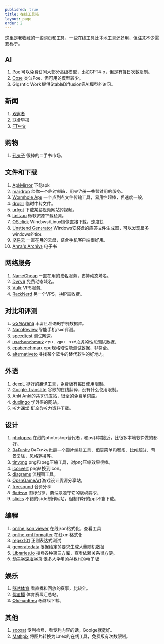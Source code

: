 ```yaml
---
published: true
title: 在线工具箱
layout: page
order: 2
---
```


这里是我收藏的一些网页和工具，一些在线工具比本地工具还好用，但注意不少需要梯子。

## AI
1. [Poe](https://poe.com/) 可以免费访问大部分高级模型，比如GPT4-o，但是有每日次数限制。
2. [Coze](https://www.coze.com/) 类似Poe，但可用的模型较少。
3. [Gigantic Work](https://gigantic.work/) 提供StableDiffusion等AI模型的访问。
   
## 新闻
1. [观察者](https://www.guancha.cn/)
1. [联合早报](https://www.zaobao.com.sg/cn) 
1. [FT中文](https://www.ftchinese.com/) 

## 购物
1. [孔夫子](https://www.kongfz.com/) 很棒的二手书市场。
   
## 文件和下载
1. [ApkMirror](https://www.apkmirror.com/) 下载apk
1. [maildrop](https://maildrop.cc/) 给你一个临时邮箱，用来注册一些暂时用的服务。
2. [Wormhole App](https://wormhole.app/) 一个点到点文件传输工具，易用性超棒，但速度一般。
3. [droplr](https://d.pr/) 临时中转文件。
4. [urlgot](https://v.urlgot.cn/) 下载某些视频网站的视频。
5. [itellyou](https://msdn.itellyou.cn/) 微软资源下载检索。
6. [OS.click](https://os.click/) Windows/Linux镜像直接下载，速度快
7. [Unattend Generator](https://schneegans.de/windows/unattend-generator/) Windows安装盘的应答文件生成器，可以发现很多windows的tips
8. [坚果云](https://www.jianguoyun.com) 一直在用的云盘，结合手机客户端很好用。
9. [Anna's Archive](https://annas-archive.org/) 电子书

## 网络服务
1. [NameCheap](https://www.namecheap.com/) 一直在用的域名服务，支持动态域名。
1. [Dynv6](https://dynv6.com/) 免费动态域名。
1. [Vultr](https://www.vultr.com/) VPS服务。
1. [RackNerd](https://racknerd.com/) 另一个VPS，换IP需收费。
    
## 对比和评测
1. [GSMArena](https://www.gsmarena.com/) 丰富且准确的手机数据库。
1. [NanoReview](https://nanoreview.net/) 智能手机/soc评测。
1. [speedtest](https://www.speedtest.cn/) 测试网速。
1. [userbenchmark](https://cpu.userbenchmark.com/) cpu、gpu、ssd之类的性能测试数据。
1. [cpubenchmark](https://www.cpubenchmark.net/) cpu规格和性能测试数据，非常全。
1. [alternativeto](https://alternativeto.net/) 寻找某个软件的替代软件的好地方。

## 外语
1. [deepL](https://www.deepl.com/) 挺好的翻译工具，免费版有每日使用限制。
1. [Google Translate](https://translate.google.com/) 谷歌的在线翻译，没有什么使用限制。
1. [Anki](https://ankiweb.net/shared/decks) Anki的共享词库站，很全的免费单词库。
1. [duolingo](https://www.duolingo.com) 学外语的网站。
1. [听力课堂](https://www.tingclass.net/zt/mp3/) 挺全的听力资料下载。

## 设计
1. [photopea](https://www.photopea.com/) 在线的photoshop替代者，和ps非常接近，比很多本地软件做的都好。
2. [BeFunky](https://www.befunky.com/) BeFunky也是一个图片编辑工具，但更简单和智能，比如超分，背景去除，风格转换等。
1. [tinypng](https://tinypng.com/) png和jpeg压缩工具，对png压缩效果很棒。
1. [iconvert](https://iconverticons.com/online/) png转换到icon。
1. [diagrams](https://app.diagrams.net/) 流程图工具。
1. [OpenGameArt](https://opengameart.org/) 游戏设计资源分享站。
1. [freesound](https://freesound.org/) 音频分享
1. [flaticon](https://www.flaticon.com/) 图标分享，要注意遵守它的版权要求。
1. [slides](https://slides.com/) 不错的slide制作网站，但制作好的ppt不能下载。

## 编程
1. [online json viewer](http://jsonviewer.stack.hu/) 在线json格式化，查看工具
1. [online xml formatter](https://www.webtoolkitonline.com/xml-formatter.html) 在线xml格式化
1. [regex101](https://regex101.com/) 正则表达式测试
1. [generatedata](http://www.generatedata.com/) 根据给定的要求生成大量随机数据
2. [Libraries.io](https://libraries.io/) 搜索各种第三方库，查看依赖关系很方便。
3. [动手学深度学习](https://zh.d2l.ai/) 很多大学用的AI教材的电子版


## 娱乐
1. [咪咕体育](https://www.miguvideo.com/p/schedule/) 看直播和回放的赛事，比较全。
2. [优直播](https://www.yoozhibo.net/) 体育赛事汇总站。
3. [OldmanEmu](https://www.oldmantvg.net/) 老游戏下载。


## 其他
1. [soopat](http://www.soopat.com/) 专利检索，看专利内容的话，Goolge就挺好。
2. [Mathpix](https://snip.mathpix.com/) 将图片转换为Latex的在线工具，免费版有次数限制。
